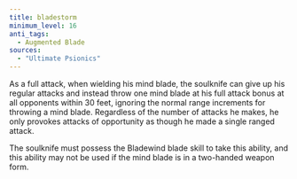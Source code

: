 ```yaml
---
title: bladestorm
minimum_level: 16
anti_tags:
  - Augmented Blade
sources:
  - "Ultimate Psionics"
---
```


As a full attack, when wielding his mind blade, the soulknife can give up his regular attacks and instead throw one mind blade at his full attack bonus at all opponents within 30 feet, ignoring the normal range increments for throwing a mind blade. Regardless of the number of attacks he makes, he only provokes attacks of opportunity as though he made a single ranged attack.

The soulknife must possess the Bladewind blade skill to take this ability, and this ability may not be used if the mind blade is in a two-handed weapon form.
